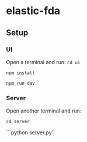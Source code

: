 # elastic-fda

## Setup

### UI
Open a terminal and run:
```cd ui```

```npm install```

```npm run dev```

### Server
Open another terminal and run:

```cd server```

```python server.py``